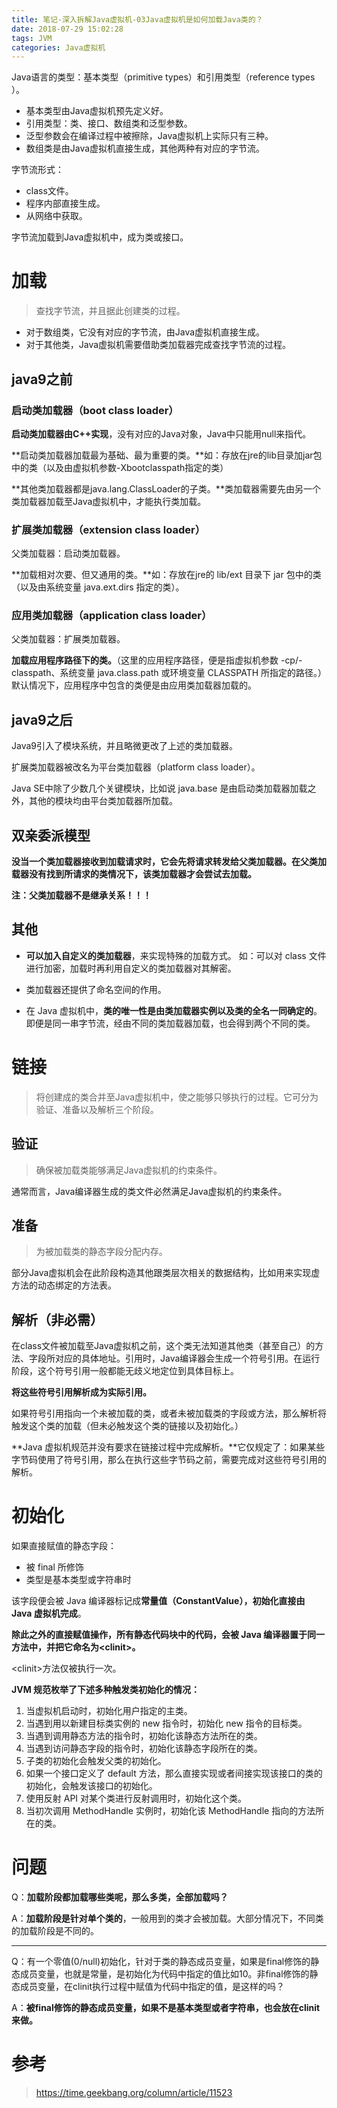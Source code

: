 ```yaml
---
title: 笔记-深入拆解Java虚拟机-03Java虚拟机是如何加载Java类的？
date: 2018-07-29 15:02:28
tags: JVM
categories: Java虚拟机
---
```


Java语言的类型：基本类型（primitive types）和引用类型（reference types
）。

- 基本类型由Java虚拟机预先定义好。
- 引用类型：类、接口、数组类和泛型参数。
- 泛型参数会在编译过程中被擦除，Java虚拟机上实际只有三种。
- 数组类是由Java虚拟机直接生成，其他两种有对应的字节流。

字节流形式：

- class文件。
- 程序内部直接生成。
- 从网络中获取。

字节流加载到Java虚拟机中，成为类或接口。

# 加载

> 查找字节流，并且据此创建类的过程。

- 对于数组类，它没有对应的字节流，由Java虚拟机直接生成。
- 对于其他类，Java虚拟机需要借助类加载器完成查找字节流的过程。

## java9之前

### 启动类加载器（boot class loader）

**启动类加载器由C++实现**，没有对应的Java对象，Java中只能用null来指代。

**启动类加载器加载最为基础、最为重要的类。**如：存放在jre的lib目录加jar包中的类（以及由虚拟机参数-Xbootclasspath指定的类）

**其他类加载器都是java.lang.ClassLoader的子类。**类加载器需要先由另一个类加载器加载至Java虚拟机中，才能执行类加载。

### 扩展类加载器（extension class loader）

父类加载器：启动类加载器。

**加载相对次要、但又通用的类。**如：存放在jre的 lib/ext 目录下 jar 包中的类（以及由系统变量 java.ext.dirs 指定的类）。

### 应用类加载器（application class loader）

父类加载器：扩展类加载器。

**加载应用程序路径下的类。**（这里的应用程序路径，便是指虚拟机参数 -cp/-classpath、系统变量 java.class.path 或环境变量 CLASSPATH 所指定的路径。）默认情况下，应用程序中包含的类便是由应用类加载器加载的。

## java9之后

Java9引入了模块系统，并且略微更改了上述的类加载器。

扩展类加载器被改名为平台类加载器（platform class loader）。

Java SE中除了少数几个关键模块，比如说 java.base 是由启动类加载器加载之外，其他的模块均由平台类加载器所加载。

## 双亲委派模型

**没当一个类加载器接收到加载请求时，它会先将请求转发给父类加载器。在父类加载器没有找到所请求的类情况下，该类加载器才会尝试去加载。**

**注：父类加载器不是继承关系！！！**

## 其他

- **可以加入自定义的类加载器**，来实现特殊的加载方式。
如：可以对 class 文件进行加密，加载时再利用自定义的类加载器对其解密。

- 类加载器还提供了命名空间的作用。
- 在 Java 虚拟机中，**类的唯一性是由类加载器实例以及类的全名一同确定的**。
即便是同一串字节流，经由不同的类加载器加载，也会得到两个不同的类。

# 链接

> 将创建成的类合并至Java虚拟机中，使之能够只够执行的过程。它可分为验证、准备以及解析三个阶段。

## 验证

> 确保被加载类能够满足Java虚拟机的约束条件。

通常而言，Java编译器生成的类文件必然满足Java虚拟机的约束条件。

## 准备

> 为被加载类的静态字段分配内存。

部分Java虚拟机会在此阶段构造其他跟类层次相关的数据结构，比如用来实现虚方法的动态绑定的方法表。

## 解析（非必需）

在class文件被加载至Java虚拟机之前，这个类无法知道其他类（甚至自己）的方法、字段所对应的具体地址。引用时，Java编译器会生成一个符号引用。在运行阶段，这个符号引用一般都能无歧义地定位到具体目标上。

**将这些符号引用解析成为实际引用。**

如果符号引用指向一个未被加载的类，或者未被加载类的字段或方法，那么解析将触发这个类的加载（但未必触发这个类的链接以及初始化。）

**Java 虚拟机规范并没有要求在链接过程中完成解析。**它仅规定了：如果某些字节码使用了符号引用，那么在执行这些字节码之前，需要完成对这些符号引用的解析。

# 初始化

如果直接赋值的静态字段：

- 被 final 所修饰
- 类型是基本类型或字符串时

该字段便会被 Java 编译器标记成**常量值（ConstantValue），初始化直接由 Java 虚拟机完成**。

**除此之外的直接赋值操作，所有静态代码块中的代码，会被 Java 编译器置于同一方法中，并把它命名为<clinit\>。**

<clinit\>方法仅被执行一次。

**JVM 规范枚举了下述多种触发类初始化的情况：**
1. 当虚拟机启动时，初始化用户指定的主类。
2. 当遇到用以新建目标类实例的 new 指令时，初始化 new 指令的目标类。
3. 当遇到调用静态方法的指令时，初始化该静态方法所在的类。
4. 当遇到访问静态字段的指令时，初始化该静态字段所在的类。
5. 子类的初始化会触发父类的初始化。
6. 如果一个接口定义了 default 方法，那么直接实现或者间接实现该接口的类的初始化，会触发该接口的初始化。
7. 使用反射 API 对某个类进行反射调用时，初始化这个类。
8. 当初次调用 MethodHandle 实例时，初始化该 MethodHandle 指向的方法所在的类。

# 问题

Q：**加载阶段都加载哪些类呢，那么多类，全部加载吗？**

A：**加载阶段是针对单个类的**，一般用到的类才会被加载。大部分情况下，不同类的加载阶段是不同的。

***

Q：有一个零值(0/null)初始化，针对于类的静态成员变量，如果是final修饰的静态成员变量，也就是常量，是初始化为代码中指定的值比如10。非final修饰的静态成员变量，在clinit执行过程中赋值为代码中指定的值，是这样的吗？

A：**被final修饰的静态成员变量，如果不是基本类型或者字符串，也会放在clinit 来做。**

# 参考

> https://time.geekbang.org/column/article/11523